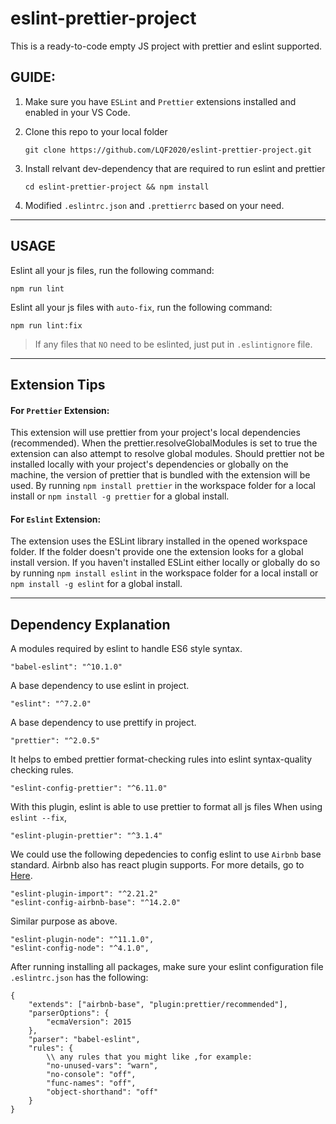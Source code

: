 # eslint-prettier-project

This is a ready-to-code empty JS project with prettier and eslint supported.

## GUIDE:

1. Make sure you have `ESLint` and `Prettier` extensions installed and enabled in your VS Code.

2. Clone this repo to your local folder

    ```
    git clone https://github.com/LQF2020/eslint-prettier-project.git
    ```

3. Install relvant dev-dependency that are required to run eslint and prettier

    ```
    cd eslint-prettier-project && npm install
    ```

4. Modified `.eslintrc.json` and `.prettierrc` based on your need.

---

## USAGE

Eslint all your js files, run the following command:

```
npm run lint
```

Eslint all your js files with `auto-fix`, run the following command:

```
npm run lint:fix
```

> If any files that `NO` need to be eslinted, just put in `.eslintignore` file.

---

## Extension Tips

#### For `Prettier` Extension:

This extension will use prettier from your project's local dependencies (recommended). When the prettier.resolveGlobalModules is set to true the extension can also attempt to resolve global modules. Should prettier not be installed locally with your project's dependencies or globally on the machine, the version of prettier that is bundled with the extension will be used. By running `npm install prettier` in the workspace folder for a local install or `npm install -g prettier` for a global install.

#### For `Eslint` Extension:

The extension uses the ESLint library installed in the opened workspace folder. If the folder doesn't provide one the extension looks for a global install version. If you haven't installed ESLint either locally or globally do so by running `npm install eslint` in the workspace folder for a local install or `npm install -g eslint` for a global install.

---

## Dependency Explanation

A modules required by eslint to handle ES6 style syntax.

```
"babel-eslint": "^10.1.0"
```

A base dependency to use eslint in project.

```
"eslint": "^7.2.0"
```

A base dependency to use prettify in project.

```
"prettier": "^2.0.5"
```

It helps to embed prettier format-checking rules into eslint syntax-quality checking rules.

```
"eslint-config-prettier": "^6.11.0"
```

With this plugin, eslint is able to use prettier to format all js files When using `eslint --fix`,

```
"eslint-plugin-prettier": "^3.1.4"
```

We could use the following depedencies to config eslint to use `Airbnb` base standard. Airbnb also has react plugin supports. For more details, go to [Here](https://www.npmjs.com/package/eslint-config-airbnb).

```
"eslint-plugin-import": "^2.21.2"
"eslint-config-airbnb-base": "^14.2.0"
```

Similar purpose as above.

```
"eslint-plugin-node": "^11.1.0",
"eslint-config-node": "^4.1.0",
```

After running installing all packages,
make sure your eslint configuration file `.eslintrc.json` has the following:

```
{
    "extends": ["airbnb-base", "plugin:prettier/recommended"],
    "parserOptions": {
        "ecmaVersion": 2015
    },
    "parser": "babel-eslint",
    "rules": {
		\\ any rules that you might like ,for example:
        "no-unused-vars": "warn",
        "no-console": "off",
        "func-names": "off",
        "object-shorthand": "off"
    }
}
```
